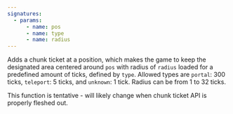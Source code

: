 ```yaml
---
signatures:
  - params:
      - name: pos
      - name: type
      - name: radius
---
```


Adds a chunk ticket at a position, which makes the game to keep the designated
area centered around `pos` with radius of `radius` loaded for a predefined
amount of ticks, defined by `type`. Allowed types are `portal`: 300 ticks,
`teleport`: 5 ticks, and `unknown`: 1 tick. Radius can be from 1 to 32 ticks.

This function is tentative - will likely change when chunk ticket API is
properly fleshed out.
